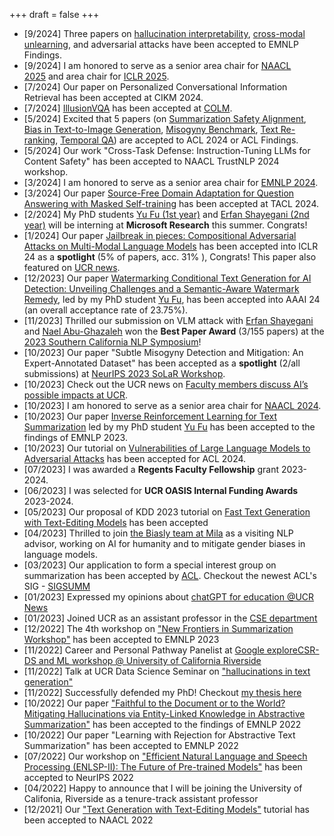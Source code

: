 +++
draft = false
+++
- [9/2024] Three papers on [hallucination interpretability](https://arxiv.org/abs/2403.18167), [cross-modal unlearning](https://arxiv.org/abs/2406.02575), and adversarial attacks have been accepted to EMNLP Findings.
- [9/2024] I am honored to serve as a senior area chair for [NAACL 2025](https://2025.naacl.org/) and area chair for [ICLR 2025](https://iclr.cc/).
- [7/2024] Our paper on Personalized Conversational Information Retrieval has been accepted at CIKM 2024.
- [7/2024] [IllusionVQA](https://arxiv.org/abs/2403.15952) has been accepted at [COLM](https://colmweb.org/). 
- [5/2024] Excited that 5 papers (on [Summarization Safety Alignment](https://arxiv.org/abs/2312.06924), [Bias in Text-to-Image Generation](https://arxiv.org/abs/2312.14440), [Misogyny Benchmark](https://arxiv.org/abs/2311.09443), [Text Re-ranking](https://arxiv.org/abs/2402.10866), [Temporal QA](https://arxiv.org/abs/2402.11034)) are accepted to ACL 2024 or ACL Findings. 
- [5/2024] Our work "Cross-Task Defense: Instruction-Tuning LLMs for Content Safety" has been accepted to NAACL TrustNLP 2024 workshop. 
- [3/2024] I am honored to serve as a senior area chair for [EMNLP 2024](https://2024.emnlp.org/).
- [3/2024] Our paper [Source-Free Domain Adaptation for Question Answering with Masked Self-training](https://arxiv.org/abs/2212.09563) has been accepted at TACL 2024. 
- [2/2024] My PhD students [Yu Fu (1st year)](https://fyyfu.github.io/) and  [Erfan Shayegani (2nd year)](https://erfanshayegani.github.io/)  will be interning at **Microsoft Research** this summer. Congrats!
- [1/2024] Our paper [Jailbreak in pieces: Compositional Adversarial Attacks on Multi-Modal Language Models](https://arxiv.org/abs/2307.14539) has been accepted into ICLR 24 as a **spotlight** (5\% of papers, acc. 31\% ), Congrats! This paper also featured on [UCR news](https://news.ucr.edu/articles/2024/01/09/ucr-outs-security-flaw-ai-query-models). 
- [12/2023] Our paper [Watermarking Conditional Text Generation for AI Detection: Unveiling Challenges and a Semantic-Aware Watermark Remedy](https://arxiv.org/abs/2307.13808), led by my PhD student [Yu Fu](https://fyyfu.github.io/), has been accepted into AAAI 24 (an overall acceptance rate of 23.75\%).
- [11/2023] Thrilled our submission on VLM attack with [Erfan Shayegani](https://erfanshayegani.github.io/) and [Nael Abu-Ghazaleh](https://www.cs.ucr.edu/~nael/) won the **Best Paper Award** (3/155 papers) at the [2023 Southern California NLP Symposium](https://socalnlp.github.io/symp23/index.html#award)!
- [10/2023] Our paper "Subtle Misogyny Detection and Mitigation: An Expert-Annotated Dataset" has been accepted as a **spotlight** (2/all submissions) at [NeurIPS 2023 SoLaR Workshop](https://solar-neurips.github.io/).
- [10/2023] Check out the UCR news on [Faculty members discuss AI’s possible impacts at UCR](https://news.ucr.edu/articles/2023/10/03/faculty-members-discuss-ais-possible-impacts-ucr?utm_source=UC+Riverside+Master+List&utm_campaign=b890962bb7EMAIL_CAMPAIGN_2023_10_26_05_26&utm_medium=email&utm_term=0_-b890962bb7-%5BLIST_EMAIL_ID%5D).
- [10/2023] I am honored to serve as a senior area chair for [NAACL 2024](https://2024.naacl.org/).
- [10/2023] Our paper [Inverse Reinforcement Learning for Text Summarization](https://arxiv.org/abs/2212.09917) led by my PhD student [Yu Fu](https://fyyfu.github.io/) has been accepted to the findings of EMNLP 2023. 
- [10/2023] Our tutorial on [Vulnerabilities of Large Language Models to Adversarial Attacks](https://llm-vulnerability.github.io/) has been accepted for ACL 2024.  
- [07/2023] I was awarded a **Regents Faculty Fellowship** grant 2023-2024.
- [06/2023] I was selected for **UCR OASIS Internal Funding Awards** 2023-2024.
- [05/2023] Our proposal of KDD 2023 tutorial on [Fast Text Generation with Text-Editing Models](https://kdd2023-text-editing.github.io/) has been accepted
-   [04/2023] Thrilled to join [the Biasly team at Mila](https://mila.quebec/en/project/biasly/) as a visiting NLP advisor, working on AI for humanity and to mitigate gender biases in language models.
-   [03/2023] Our application to form a special interest group on summarization has been accepted by [ACL](https://www.aclweb.org/adminwiki/index.php?title=SIG_Compliance#SIGSUMM:_SIG_on_Summarization). Checkout the newest ACL's SIG - [SIGSUMM](https://www.sigsumm.org)
-   [01/2023] Expressed my opinions about [chatGPT for education @UCR News](https://news.ucr.edu/articles/2023/01/24/chatgpt-threat-education)
-   [01/2023] Joined UCR as an assistant professor in the [CSE department](https://www1.cs.ucr.edu/people/faculty)
-   [12/2022] The 4th workshop on ["New Frontiers in Summarization Workshop"](https://newsumm.github.io/2023/) has been accepted to EMNLP 2023
-   [11/2022] Career and Personal Pathway Panelist at [Google exploreCSR-DS and ML workshop @ University of California Riverside](https://sites.google.com/view/explorecsr2022ucr)
-   [11/2022] Talk at UCR Data Science Seminar on ["hallucinations in text generation"](https://datascience.ucr.edu/news/2022/11/18/are-hallucinations-text-generation-always-undesirable-perspective-text-elaboration)
-   [11/2022] Successfully defended my PhD! Checkout [my thesis here](/phd_thesis/)
-   [10/2022] Our paper ["Faithful to the Document or to the World? Mitigating Hallucinations via Entity-Linked Knowledge in Abstractive Summarization"](https://arxiv.org/abs/2204.13761) has been accepted to the findings of EMNLP 2022
-   [10/2022] Our paper "Learning with Rejection for Abstractive Text Summarization" has been accepted to EMNLP 2022
-   [07/2022] Our workshop on ["Efficient Natural Language and Speech Processing (ENLSP-II): The Future of Pre-trained Models"](https://neurips2022-enlsp.github.io/) has been accepted to NeurIPS 2022
-   [04/2022] Happy to announce that I will be joining the University of Califonia, Riverside as a tenure-track assistant professor
-   [12/2021] Our ["Text Generation with Text-Editing Models"](https://text-editing.github.io/) tutorial has been accepted to NAACL 2022

<!-- 
- [11/2023] Three papers on watermarking in LLMs, inverse RL for summarization, and VLM Jailbreak attacks have been accepted at the 2023 SoCal NLP Symposium. Excited!
-->